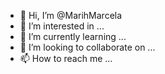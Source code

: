 - 👋 Hi, I’m @MarihMarcela
- 👀 I’m interested in ...
- 🌱 I’m currently learning ...
- 💞️ I’m looking to collaborate on ...
- 📫 How to reach me ...

<!---
MarihMarcela/MarihMarcela is a ✨ special ✨ repositor
